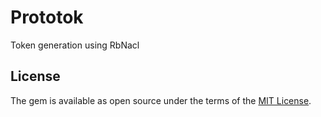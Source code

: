 # Prototok

Token generation using RbNacl

## License

The gem is available as open source under the terms of the [MIT License](http://opensource.org/licenses/MIT).
